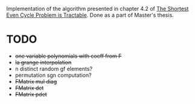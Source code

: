 Implementation of the algorithm presented in chapter 4.2 of [The Shortest Even Cycle Problem is Tractable](https://arxiv.org/abs/2111.02992). Done as a part of Master's thesis.

# TODO
* ~~one variable polynomials with coeff from F~~
* ~~la grange interpolation~~
* n distinct random gf elements?
* permutation sgn computation?
* ~~FMatrix mul diag~~
* ~~FMatrix det~~
* ~~FMatrix pdet~~
